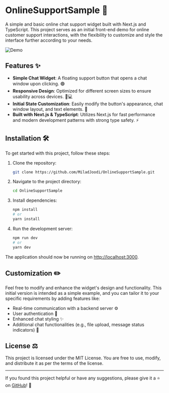 # OnlineSupportSample 💬

A simple and basic online chat support widget built with Next.js and TypeScript. This project serves as an initial front-end demo for online customer support interactions, with the flexibility to customize and style the interface further according to your needs.

![Demo](https://media2.dev.to/dynamic/image/width=800%2Cheight=%2Cfit=scale-down%2Cgravity=auto%2Cformat=auto/https%3A%2F%2Fdev-to-uploads.s3.amazonaws.com%2Fuploads%2Farticles%2Fko3ci7eeof6orei1tqk0.gif)

## Features ✨

- **Simple Chat Widget**: A floating support button that opens a chat window upon clicking. 🟢
- **Responsive Design**: Optimized for different screen sizes to ensure usability across devices. 📱💻
- **Initial State Customization**: Easily modify the button's appearance, chat window layout, and text elements. 🎨
- **Built with Next.js & TypeScript**: Utilizes Next.js for fast performance and modern development patterns with strong type safety. ⚡️

## Installation 🛠️

To get started with this project, follow these steps:

1. Clone the repository:

   ```bash
   git clone https://github.com/MiladJoodi/OnlineSupportSample.git
   ```

2. Navigate to the project directory:

   ```bash
   cd OnlineSupportSample
   ```

3. Install dependencies:

   ```bash
   npm install
   # or
   yarn install
   ```

4. Run the development server:

   ```bash
   npm run dev
   # or
   yarn dev
   ```

The application should now be running on [http://localhost:3000](http://localhost:3000).

## Customization ✏️

Feel free to modify and enhance the widget's design and functionality. This initial version is intended as a simple example, and you can tailor it to your specific requirements by adding features like:

- Real-time communication with a backend server ⚙️
- User authentication 🔐
- Enhanced chat styling ✨
- Additional chat functionalities (e.g., file upload, message status indicators) 📎

## License ⚖️

This project is licensed under the MIT License. You are free to use, modify, and distribute it as per the terms of the license.

---

If you found this project helpful or have any suggestions, please give it a ⭐️ on [GitHub](https://github.com/MiladJoodi/OnlineSupportSample)! 🙌

